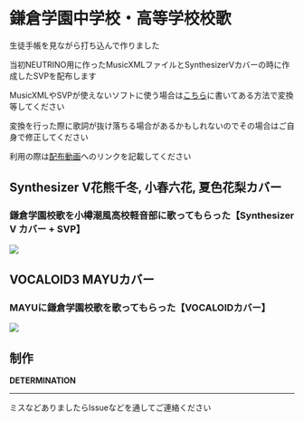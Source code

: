 # 鎌倉学園中学校・高等学校校歌

生徒手帳を見ながら打ち込んで作りました

当初NEUTRINO用に作ったMusicXMLファイルとSynthesizerVカバーの時に作成したSVPを配布します

MusicXMLやSVPが使えないソフトに使う場合は[こちら](https://github.com/kg-suken/UST-Files/tree/main?tab=readme-ov-file#%E3%83%95%E3%82%A1%E3%82%A4%E3%83%AB%E5%BD%A2%E5%BC%8F%E3%81%8C%E5%AF%BE%E5%BF%9C%E3%81%97%E3%81%A6%E3%81%84%E3%81%AA%E3%81%84%E5%A0%B4%E5%90%88)に書いてある方法で変換等してください

変換を行った際に歌詞が抜け落ちる場合があるかもしれないのでその場合はご自身で修正してください

利用の際は[配布動画](https://youtu.be/7kwF4yNcF9U)へのリンクを記載してください

## Synthesizer V花熊千冬, 小春六花, 夏色花梨カバー

### 鎌倉学園校歌を小樽潮風高校軽音部に歌ってもらった【Synthesizer V カバー + SVP】

[![](https://img.youtube.com/vi/7kwF4yNcF9U/0.jpg)](https://youtu.be/7kwF4yNcF9U)

## VOCALOID3 MAYUカバー

### MAYUに鎌倉学園校歌を歌ってもらった【VOCALOIDカバー】
[![](https://img.youtube.com/vi/NJCZIhE9aS0/0.jpg)](https://youtu.be/NJCZIhE9aS0)

## 制作
**DETERMINATION**

---
ミスなどありましたらIssueなどを通してご連絡ください
